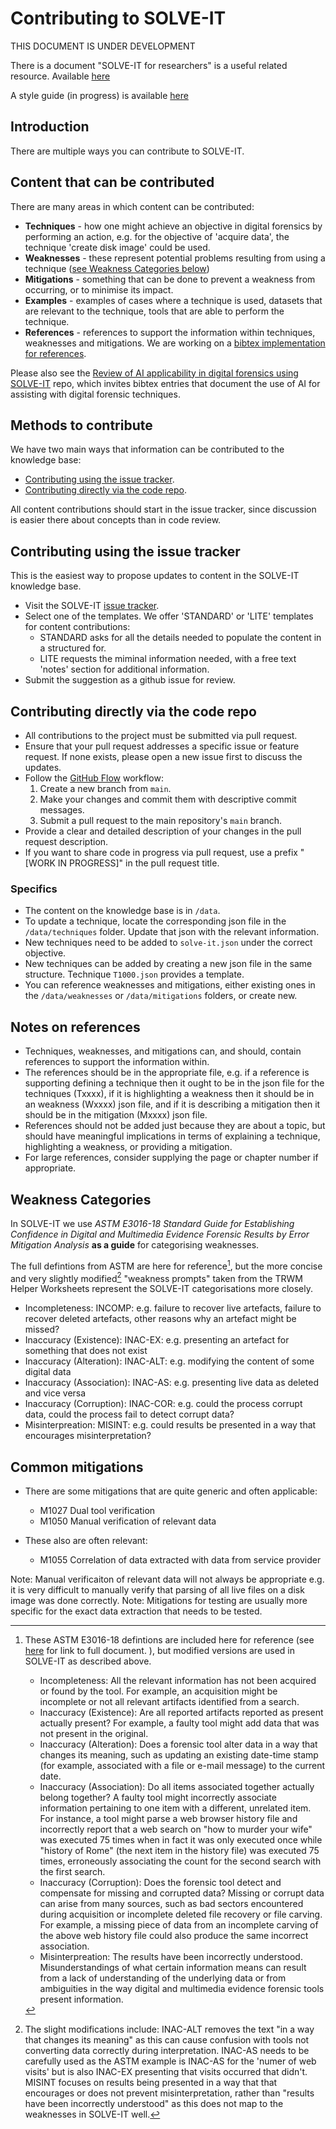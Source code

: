 # Contributing to SOLVE-IT

THIS DOCUMENT IS UNDER DEVELOPMENT 

There is a document "SOLVE-IT for researchers" is a useful related resource. Available [here](https://github.com/SOLVE-IT-DF/solve-it-education/tree/main/guide-for-researchers)

A style guide (in progress) is available [here](STYLE_GUIDE.md)

## Introduction

There are multiple ways you can contribute to SOLVE-IT. 

## Content that can be contributed
There are many areas in which content can be contributed:

* **Techniques** - how one might achieve an objective in digital forensics by performing an action, e.g. for the objective of 'acquire data', the technique 'create disk image' could be used.
* **Weaknesses** - these represent potential problems resulting from using a technique ([see Weakness Categories below](#Weakness-Categories))
* **Mitigations** - something that can be done to prevent a weakness from occurring, or to minimise its impact. 
* **Examples** - examples of cases where a technique is used, datasets that are relevant to the technique, 
                   tools that are able to perform the technique.  
* **References** - references to support the information within techniques, weaknesses and mitigations. We are working on a [bibtex implementation for references](https://github.com/SOLVE-IT-DF/solve-it/issues/38).

Please also see the [Review of AI applicability in digital forensics using SOLVE-IT](https://github.com/SOLVE-IT-DF/solve-it-applications-ai-review) repo, which invites bibtex entries that
document the use of AI for assisting with digital forensic techniques.  


## Methods to contribute 

We have two main ways that information can be contributed to the knowledge base:

* [Contributing using the issue tracker](#Contributing-using-the-issue-tracker).
* [Contributing directly via the code repo](#Contributing-directly-via-the-code-repo).

All content contributions should start in the issue tracker, since discussion is easier there about concepts than in code review.  



## Contributing using the issue tracker
This is the easiest way to propose updates to content in the SOLVE-IT knowledge base.

* Visit the SOLVE-IT [issue tracker](https://github.com/SOLVE-IT-DF/solve-it/issues).
* Select one of the templates. We offer 'STANDARD' or 'LITE' templates for content contributions:
  * STANDARD asks for all the details needed to populate the content in a structured for.
  * LITE requests the miminal information needed, with a free text 'notes' section for additional information.
* Submit the suggestion as a github issue for review.


## Contributing directly via the code repo

* All contributions to the project must be submitted via pull request. 
* Ensure that your pull request addresses a specific issue or feature request. If none exists, please open a new issue first to discuss the updates.
* Follow the [GitHub Flow](https://guides.github.com/introduction/flow/) workflow:
  1. Create a new branch from `main`. 
  2. Make your changes and commit them with descriptive commit messages.
  3. Submit a pull request to the main repository's `main` branch.
* Provide a clear and detailed description of your changes in the pull request description.
* If you want to share code in progress via pull request, use a prefix "[WORK IN PROGRESS]" in the pull request title. 

### Specifics

* The content on the knowledge base is in `/data`.
* To update a technique, locate the corresponding json file in the `/data/techniques` folder. Update that json with the relevant information.
* New techniques need to be added to `solve-it.json` under the correct objective.
* New techniques can be added by creating a new json file in the same structure. Technique `T1000.json` provides a template.
* You can reference weaknesses and mitigations, either existing ones in the `/data/weaknesses` or `/data/mitigations` folders, or create new.

## Notes on references
* Techniques, weaknesses, and mitigations can, and should, contain references to support the information within. 
* The references should be in the appropriate file, e.g. if a reference is supporting defining a technique then it ought to be in the json file for the techniques (Txxxx), if it is highlighting a weakness then it should be in an weakness (Wxxxx) json file, and if it is describing a mitigation then it should be in the mitigation (Mxxxx) json file. 
* References should not be added just because they are about a topic, but should have meaningful implications in terms of explaining a technique, highlighting a weakness, or providing a mitigation.
* For large references, consider supplying the page or chapter number if appropriate. 



## Weakness Categories
In SOLVE-IT we use _ASTM E3016-18 Standard Guide for Establishing Confidence in Digital and Multimedia Evidence Forensic Results by Error Mitigation Analysis_ **as a guide** for categorising weaknesses. 

The full defintions from ASTM are here for reference[^1], but the more concise and very slightly modified[^2] "weakness prompts" taken from the TRWM Helper Worksheets represent the SOLVE-IT categorisations more closely. 

* Incompleteness: INCOMP: e.g. failure to recover live artefacts, failure to recover deleted artefacts, other reasons why an artefact might be missed?
* Inaccuracy (Existence): INAC-EX: e.g. presenting an artefact for something that does not exist
* Inaccuracy (Alteration): INAC-ALT: e.g. modifying the content of some digital data
* Inaccuracy (Association): INAC-AS: e.g. presenting live data as deleted and vice versa
* Inaccuracy (Corruption): INAC-COR: e.g. could the process corrupt data, could the process fail to detect corrupt data?
* Misinterpreation: MISINT: e.g. could results be presented in a way that encourages misinterpretation?



[^1]: These ASTM E3016-18 defintions are included here for reference (see [here](https://www.nist.gov/standard/1516) for link to full document. ), but modified versions are used in SOLVE-IT as described above.
    * Incompleteness: All the relevant information has not been acquired or found by the tool. For example, an acquisition might be incomplete or not all relevant artifacts identified from a search.
    * Inaccuracy (Existence): Are all reported artifacts reported as present actually present? For example, a faulty tool might add data that was not present in the original.
    * Inaccuracy (Alteration): Does a forensic tool alter data in a way that changes its meaning, such as updating an existing date-time stamp (for example, associated with a file or e-mail message) to the current date.
    * Inaccuracy (Association): Do all items associated together actually belong together? A faulty tool might incorrectly associate information pertaining to one item with a different, unrelated item. For instance, a tool might parse a web browser history file and incorrectly report that a web search on "how to murder your wife" was executed 75 times when in fact it was only executed once while "history of Rome" (the next item in the history file) was executed 75 times, erroneously associating the count for the second search with the first search.
    * Inaccuracy (Corruption): Does the forensic tool detect and compensate for missing and corrupted data? Missing or corrupt data can arise from many sources, such as bad sectors encountered during acquisition or incomplete deleted file recovery or file carving. For example, a missing piece of data from an incomplete carving of the above web history file could also produce the same incorrect association.
    * Misinterpreation: The results have been incorrectly understood. Misunderstandings of what certain information means can result from a lack of understanding of the underlying data or from ambiguities in the way digital and multimedia evidence forensic tools present information.

[^2]: The slight modifications include: 
    INAC-ALT removes the text "in a way that changes its meaning" as this can cause confusion with tools not converting data correctly during interpretation. 
    INAC-AS needs to be carefully used as the ASTM example is INAC-AS for the 'numer of web visits' but is also INAC-EX presenting that visits occurred that didn't. 
    MISINT focuses on results being presented in a way that that encourages or does not prevent misinterpretation, rather than "results have been incorrectly understood" as this does not map to the weaknesses in SOLVE-IT well. 


## Common mitigations
* There are some mitigations that are quite generic and often applicable:
  * M1027 Dual tool verification
  * M1050 Manual verification of relevant data

* These also are often relevant:
  * M1055 Correlation of data extracted with data from service provider
 
Note: Manual verificaiton of relevant data will not always be appropriate e.g. it is very difficult to manually verify that parsing of all live files on a disk image was done correctly.
Note: Mitigations for testing are usually more specific for the exact data extraction that needs to be tested.
